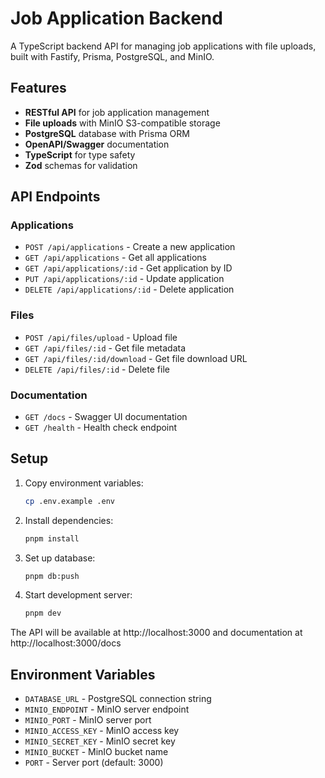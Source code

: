 # Job Application Backend

A TypeScript backend API for managing job applications with file uploads, built with Fastify, Prisma, PostgreSQL, and MinIO.

## Features

- **RESTful API** for job application management
- **File uploads** with MinIO S3-compatible storage
- **PostgreSQL** database with Prisma ORM
- **OpenAPI/Swagger** documentation
- **TypeScript** for type safety
- **Zod** schemas for validation

## API Endpoints

### Applications
- `POST /api/applications` - Create a new application
- `GET /api/applications` - Get all applications
- `GET /api/applications/:id` - Get application by ID
- `PUT /api/applications/:id` - Update application
- `DELETE /api/applications/:id` - Delete application

### Files
- `POST /api/files/upload` - Upload file
- `GET /api/files/:id` - Get file metadata
- `GET /api/files/:id/download` - Get file download URL
- `DELETE /api/files/:id` - Delete file

### Documentation
- `GET /docs` - Swagger UI documentation
- `GET /health` - Health check endpoint

## Setup

1. Copy environment variables:
   ```bash
   cp .env.example .env
   ```

2. Install dependencies:
   ```bash
   pnpm install
   ```

3. Set up database:
   ```bash
   pnpm db:push
   ```

4. Start development server:
   ```bash
   pnpm dev
   ```

The API will be available at http://localhost:3000 and documentation at http://localhost:3000/docs

## Environment Variables

- `DATABASE_URL` - PostgreSQL connection string
- `MINIO_ENDPOINT` - MinIO server endpoint
- `MINIO_PORT` - MinIO server port
- `MINIO_ACCESS_KEY` - MinIO access key
- `MINIO_SECRET_KEY` - MinIO secret key
- `MINIO_BUCKET` - MinIO bucket name
- `PORT` - Server port (default: 3000)